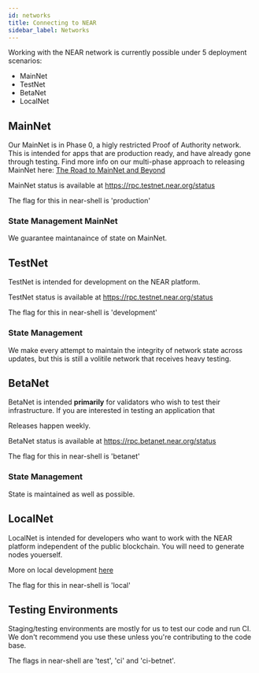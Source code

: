 ```yaml
---
id: networks
title: Connecting to NEAR
sidebar_label: Networks
---
```


Working with the NEAR network is currently possible under 5 deployment scenarios:

- MainNet
- TestNet
- BetaNet
- LocalNet

## MainNet

Our MainNet is in Phase 0, a higly restricted Proof of Authority network. This is intended for apps that are production ready, and have already gone through testing. Find more info on our multi-phase approach to releasing MainNet here: [The Road to MainNet and Beyond](https://near.org/blog/mainnet-roadmap/)

MainNet status is available at https://rpc.testnet.near.org/status

The flag for this in near-shell is 'production'

### State Management MainNet

We guarantee maintanaince of state on MainNet.

## TestNet

TestNet is intended for development on the NEAR platform.

TestNet status is available at https://rpc.testnet.near.org/status

The flag for this in near-shell is 'development'

### State Management

We make every attempt to maintain the integrity of network state across updates, but this is still a volitile network that receives heavy testing.

## BetaNet

BetaNet is intended **primarily** for validators who wish to test their infrastructure. If you are interested in testing an application that

Releases happen weekly.

BetaNet status is available at https://rpc.betanet.near.org/status

The flag for this in near-shell is 'betanet'

### State Management

State is maintained as well as possible.

## LocalNet

LocalNet is intended for developers who want to work with the NEAR platform independent of the public blockchain. You will need to generate nodes youerself.

More on local development [here](/docs/local-setup/local-dev-testnet)

The flag for this in near-shell is 'local'

## Testing Environments

Staging/testing environments are mostly for us to test our code and run CI. We don't recommend you use these unless you're contributing to the code base.

The flags in near-shell are 'test', 'ci' and 'ci-betnet'.
